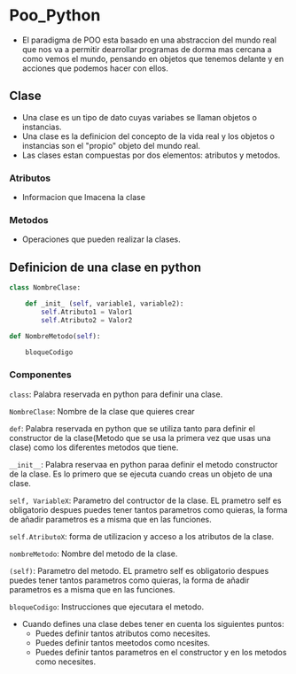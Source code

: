 # Poo_Python

- El paradigma de POO esta basado en una abstraccion del mundo real que nos va a permitir dearrollar programas de dorma mas cercana a como vemos el mundo, pensando en objetos que tenemos delante y en acciones que podemos hacer con ellos.

## Clase

- Una clase es un tipo de dato cuyas variabes se llaman objetos o instancias.
- Una clase es la definicion del concepto de la vida real y los objetos o instancias son el "propio" objeto del mundo real. 
- Las clases estan compuestas por dos elementos: atributos y metodos.

### Atributos 
- Informacion que lmacena la clase 

### Metodos 
- Operaciones que pueden realizar la clases. 

## Definicion de una clase en python 

```Python
class NombreClase:

    def _init_ (self, variable1, variable2):
        self.Atributo1 = Valor1
        self.Atributo2 = Valor2

def NombreMetodo(self):

    bloqueCodigo
```
   
### Componentes 

```class```: Palabra reservada en python para definir una clase. 

```NombreClase```: Nombre de la clase que quieres crear

```def```: Palabra reservada en python que se utiliza tanto para definir el constructor de la clase(Metodo que se usa la primera vez que usas una clase) como los diferentes metodos que tiene. 

```__init__```: Palabra reservaa en python paraa definir el metodo constructor de la clase. Es lo primero que se ejecuta cuando creas un objeto de una clase.

```self, VariableX```: Parametro del contructor de la clase. EL prametro self es obligatorio  despues puedes tener tantos parametros como quieras, la forma de añadir parametros es a misma que en las funciones.

```self.AtributoX```: forma de utilizacion y acceso a los atributos de la clase. 

```nombreMetodo```: Nombre del metodo de la clase. 

```(self)```: Parametro del metodo. EL prametro self es obligatorio  despues puedes tener tantos parametros como quieras, la forma de añadir parametros es a misma que en las funciones.

```bloqueCodigo```: Instrucciones que ejecutara el metodo.


- Cuando defines una clase debes tener en cuenta los siguientes puntos: 
  - Puedes definir tantos atributos como necesites.
  - Puedes definir tantos meetodos como ncesites.
  - Puedes definir tantos parametros en el constructor y en los metodos como necesites. 
  